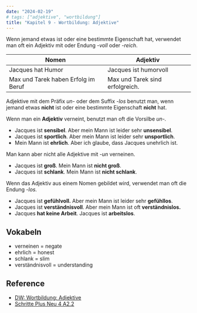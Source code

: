 ```yaml
---
date: "2024-02-19"
# tags: ["adjektive", "wortbildung"]
title: "Kapitel 9 - Wortbildung: Adjektive"
---
```


Wenn jemand etwas ist oder eine bestimmte Eigenschaft hat, verwendet man oft ein Adjektiv mit oder Endung *-voll* oder *-reich*.

| Nomen                               | Adjektiv                        |
| ----------------------------------- | ------------------------------- |
| Jacques hat Humor                   | Jacques ist humorvoll           |
| Max und Tarek haben Erfolg im Beruf | Max und Tarek sind erfolgreich. |

Adjektive mit dem Präfix *un-* oder dem Suffix *-los* benutzt man, wenn jemand etwas **nicht** ist oder eine bestimmte Eigenschaft **nicht** hat.

Wenn man ein **Adjektiv** verneint, benutzt man oft die Vorsilbe *un-.*

- Jacques ist **sensibel**. Aber mein Mann ist leider sehr **unsensibel**.
- Jacques ist **sportlich**. Aber mein Mann ist leider sehr **unsportlich**.
- Mein Mann ist **ehrlich**. Aber ich glaube, dass Jacques unehrlich ist.

Man kann aber nicht alle Adjektive mit *-un* verneinen. 

- Jacques ist **groß**. Mein Mann ist **nicht groß**.
- Jacques ist **schlank**. Mein Mann ist **nicht schlank**.

Wenn das Adjektiv aus einem Nomen gebildet wird, verwendet man oft die Endung *-los.*

- Jacques ist **gefühlvoll.** Aber mein Mann ist leider sehr **gefühllos**.
- Jacques ist **verständnisvoll**. Aber mein Mann ist oft **verständnislos.**
- Jacques **hat keine Arbeit**. Jacques ist **arbeitslos**.

## Vokabeln

- verneinen = negate
- ehrlich = honest
- schlank = slim
- verständnisvoll = understanding

## Reference

- [DW: Wortbildung: Adjektive](https://learngerman.dw.com/de/wortbildung-adjektive/l-38470706/gr-39121190)
- [Schritte Plus Neu 4 A2.2](https://www.thalia.de/shop/home/artikeldetails/A1063594635?ProvID=11000533&gad_source=1&gclid=CjwKCAiArLyuBhA7EiwA-qo80E9ycV4KP5xp6ChHFhPqoroIREUNipl2NTJm6lNlQ9YC5ay20RXW8BoCuzYQAvD_BwE)